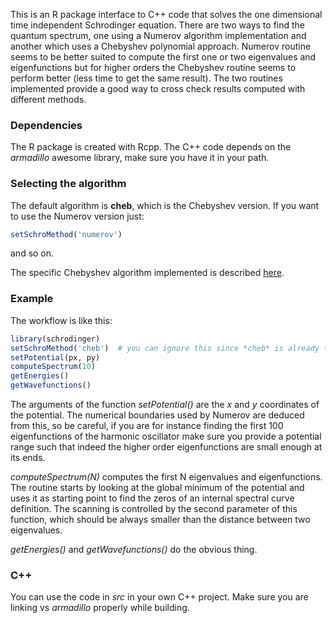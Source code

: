 This is an R package interface to C++ code that solves the one dimensional time independent Schrodinger equation. There are two ways to find the quantum spectrum, one using a Numerov algorithm implementation and another which uses a Chebyshev polynomial approach. Numerov routine seems to be better suited to compute the first one or two eigenvalues and eigenfunctions but for higher orders the Chebyshev routine seems to perform better (less time to get the same result). The two routines implemented provide a good way to cross check results computed with different methods.

### Dependencies
The R package is created with Rcpp. The C++ code depends on the *armadillo* awesome library, make sure you have it in your path.

### Selecting the algorithm
The default algorithm is **cheb**, which is the Chebyshev version. If you want to use the Numerov version just:

```r
setSchroMethod('numerov')
```
and so on.

The specific Chebyshev algorithm implemented is described [here](http://www.tandfonline.com/doi/full/10.1080/23311835.2015.1045223).

### Example
The workflow is like this:

```r
library(schrodinger)
setSchroMethod('cheb')  # you can ignore this since *cheb* is already the default method
setPotential(px, py)
computeSpectrum(10)
getEnergies()
getWavefunctions()
```

The arguments of the function *setPotential()* are the *x* and *y* coordinates of the potential. The numerical boundaries used by Numerov are deduced from this, so be careful, if you are for instance finding the first 100 eigenfunctions of the harmonic oscillator make sure you provide a potential range such that indeed the higher order eigenfunctions are small enough at its ends.

*computeSpectrum(N)* computes the first N eigenvalues and eigenfunctions. The routine starts by looking at the global minimum of the potential and uses it as starting point to find the zeros of an internal spectral curve definition. The scanning is controlled by the second parameter of this function, which should be always smaller than the distance between two eigenvalues.

*getEnergies()* and *getWavefunctions()* do the obvious thing.

### C++
You can use the code in *src* in your own C++ project. Make sure you are linking vs *armadillo* properly while building.
